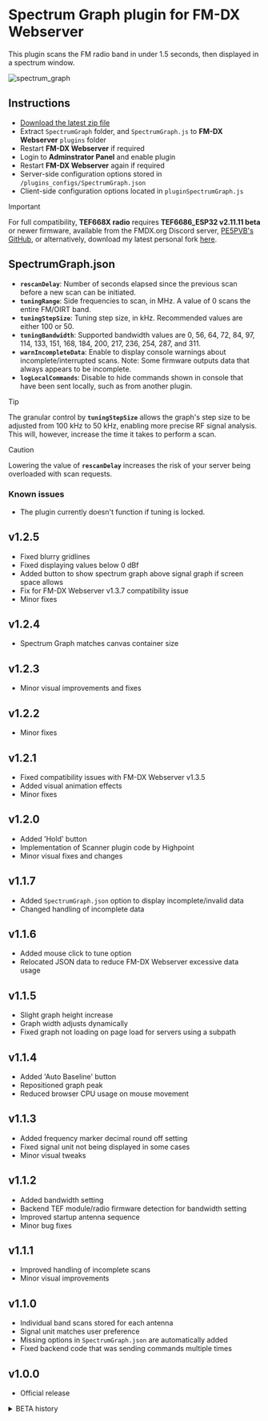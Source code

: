 # Spectrum Graph plugin for FM-DX Webserver

This plugin scans the FM radio band in under 1.5 seconds, then displayed in a spectrum window.

![spectrum_graph](https://github.com/user-attachments/assets/e1383c27-2e29-4231-b8d3-a9d70c469944)

## Instructions

* [Download the latest zip file](https://github.com/AmateurAudioDude/FM-DX-Webserver-Plugin-Spectrum-Graph/archive/refs/heads/main.zip)
* Extract `SpectrumGraph` folder, and `SpectrumGraph.js` to **FM-DX Webserver** `plugins` folder
* Restart **FM-DX Webserver** if required
* Login to **Adminstrator Panel** and enable plugin
* Restart **FM-DX Webserver** again if required
* Server-side configuration options stored in `/plugins_configs/SpectrumGraph.json`
* Client-side configuration options located in `pluginSpectrumGraph.js`

> [!IMPORTANT]
> For full compatibility, **TEF668X radio** requires **TEF6686_ESP32 v2.11.11 beta** or newer firmware, available from the FMDX.org Discord server, [PE5PVB's GitHub](https://github.com/PE5PVB/TEF6686_ESP32), or alternatively, download my latest personal fork [here](https://github.com/AmateurAudioDude/TEF6686_ESP32).

## SpectrumGraph.json
 
- **`rescanDelay`**: Number of seconds elapsed since the previous scan before a new scan can be initiated.   
- **`tuningRange`**: Side frequencies to scan, in MHz. A value of 0 scans the entire FM/OIRT band.   
- **`tuningStepSize`**: Tuning step size, in kHz. Recommended values are either 100 or 50.   
- **`tuningBandwidth`**: Supported bandwidth values are 0, 56, 64, 72, 84, 97, 114, 133, 151, 168, 184, 200, 217, 236, 254, 287, and 311.   
- **`warnIncompleteData`**: Enable to display console warnings about incomplete/interrupted scans. Note: Some firmware outputs data that always appears to be incomplete.
- **`logLocalCommands`**: Disable to hide commands shown in console that have been sent locally, such as from another plugin.   

> [!TIP]
> The granular control by **`tuningStepSize`** allows the graph's step size to be adjusted from 100 kHz to 50 kHz, enabling more precise RF signal analysis. This will, however, increase the time it takes to perform a scan.

> [!CAUTION]
> Lowering the value of **`rescanDelay`** increases the risk of your server being overloaded with scan requests.

### Known issues
* The plugin currently doesn't function if tuning is locked.

v1.2.5
------
* Fixed blurry gridlines
* Fixed displaying values below 0 dBf
* Added button to show spectrum graph above signal graph if screen space allows
* Fix for FM-DX Webserver v1.3.7 compatibility issue
* Minor fixes

v1.2.4
------
* Spectrum Graph matches canvas container size

v1.2.3
------
* Minor visual improvements and fixes

v1.2.2
------
* Minor fixes

v1.2.1
------
* Fixed compatibility issues with FM-DX Webserver v1.3.5
* Added visual animation effects
* Minor fixes

v1.2.0
------
* Added 'Hold' button
* Implementation of Scanner plugin code by Highpoint
* Minor visual fixes and changes

v1.1.7
------
* Added `SpectrumGraph.json` option to display incomplete/invalid data
* Changed handling of incomplete data

v1.1.6
------
* Added mouse click to tune option
* Relocated JSON data to reduce FM-DX Webserver excessive data usage

v1.1.5
------
* Slight graph height increase
* Graph width adjusts dynamically
* Fixed graph not loading on page load for servers using a subpath

v1.1.4
------
* Added 'Auto Baseline' button
* Repositioned graph peak
* Reduced browser CPU usage on mouse movement

v1.1.3
------
* Added frequency marker decimal round off setting
* Fixed signal unit not being displayed in some cases
* Minor visual tweaks

v1.1.2
------
* Added bandwidth setting
* Backend TEF module/radio firmware detection for bandwidth setting
* Improved startup antenna sequence
* Minor bug fixes

v1.1.1
------
* Improved handling of incomplete scans
* Minor visual improvements

v1.1.0
------
* Individual band scans stored for each antenna
* Signal unit matches user preference
* Missing options in `SpectrumGraph.json` are automatically added
* Fixed backend code that was sending commands multiple times

v1.0.0
------
* Official release

<details>
  <summary>BETA history</summary>

v1.0.0b10
------
* Added tooltips
* Backend code improvements

v1.0.0b9
--------
* Fixed webpage movement while using mouse scroll wheel
* Fixed tooltip element alignment

v1.0.0b8
--------
* Added fixed/dynamic vertical graph button
* Added ability to use mouse scroll wheel to tune
* Fixed tooltip causing scrollbars

v1.0.0b7
--------
* Added user configurable graph smoothing option
* Added retry delay option to configuration
* Added check for update option
* Configured plugin to not open while signal graph is hidden
* Minor visual fixes

v1.0.0b6
--------
* Added configuration file
* Visual improvements and fixes

v1.0.0b5
--------
* Create graph on page load if data exists
* Minor fixes

v1.0.0b4
--------
* Fixed slight flicker that might occur

v1.0.0b3
--------
* Added configurable graph smoothing option

v1.0.0b2
--------
* Graph output fix for TEF radio firmware

v1.0.0b1
--------
* First beta release

</details>
